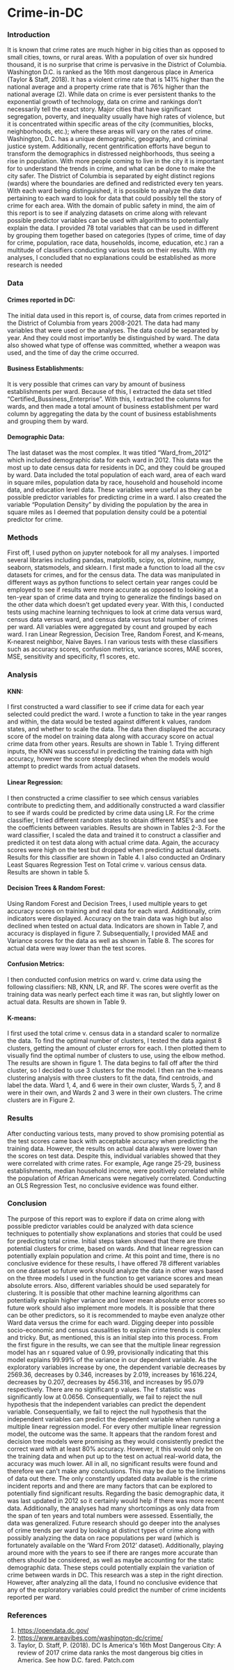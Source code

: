 # Crime-in-DC

### Introduction
It is known that crime rates are much higher in big cities than as opposed to small cities,
towns, or rural areas. With a population of over six hundred thousand, it is no surprise that crime is
pervasive in the District of Columbia. Washington D.C. is ranked as the 16th most dangerous place
in America (Taylor & Staff, 2018). It has a violent crime rate that is 141% higher than the national
average and a property crime rate that is 76% higher than the national average (2). While data on
crime is ever persistent thanks to the exponential growth of technology, data on crime and rankings
don’t necessarily tell the exact story. Major cities that have significant segregation, poverty, and
inequality usually have high rates of violence, but it is concentrated within specific areas of the city
(communities, blocks, neighborhoods, etc.); where these areas will vary on the rates of crime.
Washington, D.C. has a unique demographic, geography, and criminal justice system.
Additionally, recent gentrification efforts have begun to transform the demographics in distressed
neighborhoods, thus seeing a rise in population. With more people coming to live in the city it is
important for to understand the trends in crime, and what can be done to make the city safer. The
District of Columbia is separated by eight distinct regions (wards) where the boundaries are
defined and redistricted every ten years. With each ward being distinguished, it is possible to
analyze the data pertaining to each ward to look for data that could possibly tell the story of crime
for each area. With the domain of public safety in mind, the aim of this report is to see if analyzing
datasets on crime along with relevant possible predictor variables can be used with algorithms to
potentially explain the data. I provided 78 total variables that can be used in different by grouping
them together based on categories (types of crime, time of day for crime, population, race data,
households, income, education, etc.) ran a multitude of classifiers conducting various tests on their
results. With my analyses, I concluded that no explanations could be established as more research
is needed

### Data
#### Crimes reported in DC: 
The initial data used in this report is, of course, data from crimes
reported in the District of Columbia from years 2008-2021. The data had many variables
that were used or the analyses. The data could be separated by year. And they could most
importantly be distinguished by ward. The data also showed what type of offense was
committed, whether a weapon was used, and the time of day the crime occurred.
#### Business Establishments: 
It is very possible that crimes can vary by amount of business
establishments per ward. Because of this, I extracted the data set titled
“Certified_Bussiness_Enterprise”. With this, I extracted the columns for wards, and then
made a total amount of business establishment per ward column by aggregating the data by
the count of business establishments and grouping them by ward.
#### Demographic Data: 
The last dataset was the most complex. It was titled “Ward_from_2012”
which included demographic data for each ward in 2012. This data was the most up to date
census data for residents in DC, and they could be grouped by ward. Data included the total
population of each ward, area of each ward in square miles, population data by race,
household and household income data, and education level data. These variables were
useful as they can be possible predictor variables for predicting crime in a ward. I also
created the variable “Population Density” by dividing the population by the area in square
miles as I deemed that population density could be a potential predictor for crime.

### Methods
First off, I used python on jupyter notebook for all my analyses. I imported several libraries
including pandas, matplotlib, scipy, os, plotnine, numpy, seaborn, statsmodels, and sklearn. I first
made a function to load all the csv datasets for crimes, and for the census data. The data was
manipulated in different ways as python functions to select certain year ranges could be employed
to see if results were more accurate as opposed to looking at a ten-year span of crime data and
trying to generalize the findings based on the other data which doesn’t get updated every year.
With this, I conducted tests using machine learning techniques to look at crime data versus ward,
census data versus ward, and census data versus total number of crimes per ward. All variables
were aggregated by count and grouped by each ward. I ran Linear Regression, Decision Tree,
Random Forest, and K-means, K-nearest neighbor, Naive Bayes. I ran various tests with these
classifiers such as accuracy scores, confusion metrics, variance scores, MAE scores, MSE,
sensitivity and specificity, f1 scores, etc.

### Analysis
#### KNN: 
I first constructed a ward classifier to see if crime data for each year selected could
predict the ward. I wrote a function to take in the year ranges and within, the data would be
tested against different k values, random states, and whether to scale the data. The data then
displayed the accuracy score of the model on training data along with accuracy score on
actual crime data from other years. Results are shown in Table 1. Trying different inputs,
the KNN was successful in predicting the training data with high accuracy, however the
score steeply declined when the models would attempt to predict wards from actual
datasets.
#### Linear Regression: 
I then constructed a crime classifier to see which census variables
contribute to predicting them, and additionally constructed a ward classifier to see if wards
could be predicted by crime data using LR. For the crime classifier, I tried different random
states to obtain different MSE’s and see the coefficients between variables. Results are
shown in Tables 2-3. For the ward classifier, I scaled the data and trained it to construct a
classifier and predicted it on test data along with actual crime data. Again, the accuracy
scores were high on the test but dropped when predicting actual datasets. Results for this
classifier are shown in Table 4. I also conducted an Ordinary Least Squares Regression
Test on Total crime v. various census data. Results are shown in table 5.
#### Decision Trees & Random Forest: 
Using Random Forest and Decision Trees, I used
multiple years to get accuracy scores on training and real data for each ward. Additionally,
crim indicators were displayed. Accuracy on the train data was high but also declined when
tested on actual data. Indicators are shown in Table 7, and accuracy is displayed in figure 7.
Subsequentially, I provided MAE and Variance scores for the data as well as shown in
Table 8. The scores for actual data were way lower than the test scores.
#### Confusion Metrics: 
I then conducted confusion metrics on ward v. crime data using the
following classifiers: NB, KNN, LR, and RF. The scores were overfit as the training data
was nearly perfect each time it was ran, but slightly lower on actual data. Results are shown
in Table 9.
#### K-means: 
I first used the total crime v. census data in a standard scaler to normalize the
data. To find the optimal number of clusters, I tested the data against 8 clusters, getting the
amount of cluster errors for each. I then plotted them to visually find the optimal number of
clusters to use, using the elbow method. The results are shown in figure 1. The data begins
to fall off after the third cluster, so I decided to use 3 clusters for the model. I then ran the
k-means clustering analysis with three clusters to fit the data, find centroids, and label the
data. Ward 1, 4, and 6 were in their own cluster, Wards 5, 7, and 8 were in their own, and
Wards 2 and 3 were in their own clusters. The crime clusters are in Figure 2.

### Results
After conducting various tests, many proved to show promising potential as the test scores
came back with acceptable accuracy when predicting the training data. However, the results on
actual data always were lower than the scores on test data. Despite this, individual variables
showed that they were correlated with crime rates. For example, Age range 25-29, business
establishments, median household income, were positively correlated while the population of
African Americans were negatively correlated. Conducting an OLS Regression Test, no conclusive
evidence was found either.

### Conclusion
The purpose of this report was to explore if data on crime along with possible predictor
variables could be analyzed with data science techniques to potentially show explanations and
stories that could be used for predicting total crime. Initial steps taken showed that there are three
potential clusters for crime, based on wards. And that linear regression can potentially explain
population and crime. At this point and time, there is no conclusive evidence for these results, I
have offered 78 different variables on one dataset so future work should analyze the data in other
ways based on the three models I used in the function to get variance scores and mean absolute
errors. Also, different variables should be used separately for clustering. It is possible that other
machine learning algorithms can potentially explain higher variance and lower mean absolute error
scores so future work should also implement more models. It is possible that there can be other
predictors, so it is recommended to maybe even analyze other Ward data versus the crime for each
ward. Digging deeper into possible socio-economic and census causalities to explain crime trends
is complex and tricky. But, as mentioned, this is an initial step into this process. From the first
figure in the results, we can see that the multiple linear regression model has an r squared value of
0.99, provisionally indicating that this model explains 99.99% of the variance in our dependent
variable. As the exploratory variables increase by one, the dependent variable decreases by
2569.36, decreases by 0.346, increases by 2.019, increases by 1616.224, decreases by 0.207,
decreases by 456.316, and increases by 95.079 respectively. There are no significant p values. The
f statistic was significantly low at 0.0656. Consequentially, we fail to reject the null hypothesis that
the independent variables can predict the dependent variable. Consequentially, we fail to reject the
null hypothesis that the independent variables can predict the dependent variable when running a
multiple linear regression model. For every other multiple linear regression model, the outcome
was the same. It appears that the random forest and decision tree models were promising as they
would consistently predict the correct ward with at least 80% accuracy. However, it this would
only be on the training data and when put up to the test on actual real-world data, the accuracy was
much lower. All in all, no significant results were found and therefore we can't make any
conclusions. This may be due to the limitations of data out there. The only constantly updated data
available is the crime incident reports and and there are many factors that can be explored to
potentially find significant results. Regarding the basic demographic data, it was last updated in
2012 so it certainly would help if there was more recent data. Additionally, the analyses had many
shortcomings as only data from the span of ten years and total numbers were assessed. Essentially,
the data was generalized. Future research should go deeper into the analyses of crime trends per
ward by looking at distinct types of crime along with possibly analyzing the data on race
populations per ward (which is fortunately available on the ‘Ward From 2012’ dataset).
Additionally, playing around more with the years to see if there are ranges more accurate than
others should be considered, as well as maybe accounting for the static demographic data. These
steps could potentially explain the variation of crime between wards in DC. This research was a
step in the right direction. However, after analyzing all the data, I found no conclusive evidence
that any of the exploratory variables could predict the number of crime incidents reported per ward.

### References
1. https://opendata.dc.gov/
2. https://www.areavibes.com/washington-dc/crime/
3. Taylor, D. Staff, P. (2018). DC Is America's 16th Most Dangerous City: A review of 2017
crime data ranks the most dangerous big cities in America. See how D.C. fared. Patch.com
